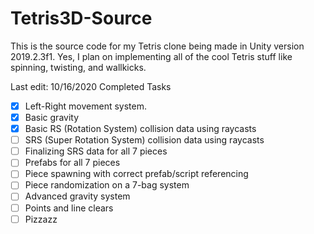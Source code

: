# Tetris3D-Source
This is the source code for my Tetris clone being made in Unity version 2019.2.3f1.
Yes, I plan on implementing all of the cool Tetris stuff like spinning, twisting, and wallkicks.

Last edit: 10/16/2020
Completed Tasks
- [x] Left-Right movement system.
- [x] Basic gravity
- [x] Basic RS (Rotation System) collision data using raycasts
- [ ] SRS (Super Rotation System) collision data using raycasts
- [ ] Finalizing SRS data for all 7 pieces
- [ ] Prefabs for all 7 pieces
- [ ] Piece spawning with correct prefab/script referencing
- [ ] Piece randomization on a 7-bag system
- [ ] Advanced gravity system
- [ ] Points and line clears
- [ ] Pizzazz

